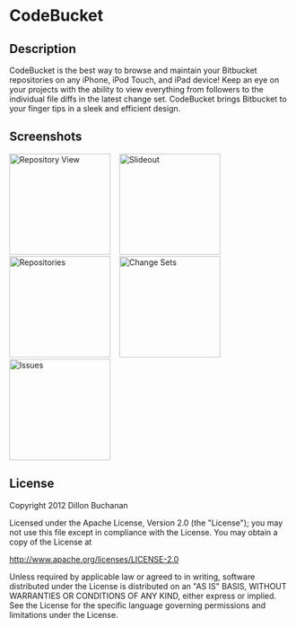 CodeBucket
==================

Description
------------------
CodeBucket is the best way to browse and maintain your Bitbucket repositories on any iPhone, iPod Touch, and iPad device! Keep an eye on your projects with the ability to view everything from followers to the individual file diffs in the latest change set. CodeBucket brings Bitbucket to your finger tips in a sleek and efficient design.

Screenshots
------------------

<img alt="Repository View" src="https://raw.github.com/thedillonb/CodeBucket/master/Screenshots/RepositoryView.png" width="180">
&nbsp;&nbsp;
<img alt="Slideout" src="https://raw.github.com/thedillonb/CodeBucket/master/Screenshots/Slideout.png" width="180">
&nbsp;&nbsp;
<img alt="Repositories" src="https://raw.github.com/thedillonb/CodeBucket/master/Screenshots/Repositories.png" width="180">
&nbsp;&nbsp;
<img alt="Change Sets" src="https://raw.github.com/thedillonb/CodeBucket/master/Screenshots/ChangeSets.png" width="180">
&nbsp;&nbsp;
<img alt="Issues" src="https://raw.github.com/thedillonb/CodeBucket/master/Screenshots/Issues.png" width="180">



License
-----------------
Copyright 2012 Dillon Buchanan

Licensed under the Apache License, Version 2.0 (the "License");
you may not use this file except in compliance with the License.
You may obtain a copy of the License at

   http://www.apache.org/licenses/LICENSE-2.0

Unless required by applicable law or agreed to in writing, software
distributed under the License is distributed on an "AS IS" BASIS,
WITHOUT WARRANTIES OR CONDITIONS OF ANY KIND, either express or implied.
See the License for the specific language governing permissions and
limitations under the License.
